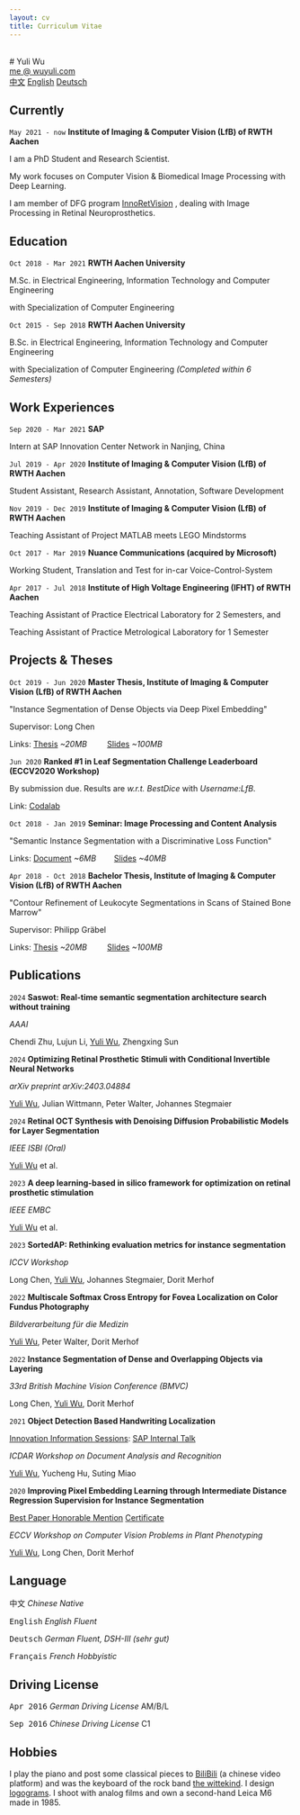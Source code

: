 ```yaml
---
layout: cv
title: Curriculum Vitae
---
```


<br />
# Yuli Wu
<div id="webaddress">
<a href="mailto:me@wuyuli.com">me @ wuyuli.com</a>
<!--( have a try, it really works 😹 )</p> -->
</div>
<div id="language">
<span><a href="https://yuliwu.github.io/cv/zh/">中文</a></span>
<span><a href="https://yuliwu.github.io/cv/">English</a></span>
<span><a href="https://yuliwu.github.io/cv/de/">Deutsch</a></span>
<!--<span><a href="https://yuliwu.github.io/cv/print/" target="_blank"><img src="https://img.icons8.com/metro/26/000000/print.png" alt="Printable"></a></span>-->
</div>

## Currently

`May 2021 - now`
__Institute of Imaging & Computer Vision (LfB) of RWTH Aachen__

I am a PhD Student and Research Scientist.

My work focuses on Computer Vision & Biomedical Image Processing with Deep Learning.

I am member of DFG program&nbsp;<a href="http://rtg2610.org" target="_blank">InnoRetVision</a>&nbsp;, dealing with Image Processing in&nbsp;Retinal&nbsp;Neuroprosthetics.



## Education

`Oct 2018 - Mar 2021`
__RWTH Aachen University__

M.Sc. in Electrical Engineering, Information Technology and Computer Engineering

with Specialization of Computer Engineering

`Oct 2015 - Sep 2018`
__RWTH Aachen University__

B.Sc. in Electrical Engineering, Information Technology and Computer Engineering

with Specialization of Computer Engineering  *(Completed within 6 Semesters)*

## Work Experiences

`Sep 2020 - Mar 2021`
__SAP__

Intern at SAP Innovation Center Network in Nanjing, China

`Jul 2019 - Apr 2020`
__Institute of Imaging & Computer Vision (LfB) of RWTH Aachen__

Student Assistant, Research Assistant, Annotation, Software Development

`Nov 2019 - Dec 2019`
__Institute of Imaging & Computer Vision (LfB) of RWTH Aachen__

Teaching Assistant of Project MATLAB meets LEGO Mindstorms

`Oct 2017 - Mar 2019`
__Nuance Communications (acquired by Microsoft)__

Working Student, Translation and Test for in-car Voice-Control-System

`Apr 2017 - Jul 2018`
__Institute of High Voltage Engineering (IFHT) of RWTH Aachen__

Teaching Assistant of Practice Electrical Laboratory for 2 Semesters, and

Teaching Assistant of Practice Metrological Laboratory for 1 Semester



## Projects & Theses

`Oct 2019 - Jun 2020`
__Master Thesis, Institute of Imaging & Computer Vision (LfB) of RWTH Aachen__

"Instance Segmentation of Dense Objects via Deep Pixel Embedding" 

Supervisor: Long Chen

Links: <a href="https://yuliwu.github.io/cloud/ma/Thesis.pdf" target="_blank">Thesis</a> *&#126;20MB* &emsp;&emsp; <a href="https://yuliwu.github.io/cloud/ma/final_slides/" target="_blank">Slides</a> *&#126;100MB*

`Jun 2020`
__Ranked #1 in Leaf Segmentation Challenge Leaderboard (ECCV2020 Workshop)__

By submission due. Results are *w.r.t. BestDice* with *Username:LfB*.

Link: <a href="https://competitions.codalab.org/competitions/18405#results" target="_blank">Codalab</a>

`Oct 2018 - Jan 2019`
__Seminar: Image Processing and Content Analysis__

"Semantic Instance Segmentation with a Discriminative Loss Function"

Links: <a href="https://yuliwu.github.io/cloud/seminar-doc/Document.pdf" target="_blank">Document</a> *&#126;6MB* &emsp;&emsp;<a href="https://yuliwu.github.io/cloud/slides/" target="_blank">Slides</a> *&#126;40MB*

`Apr 2018 - Oct 2018`
__Bachelor Thesis, Institute of Imaging & Computer Vision (LfB) of RWTH Aachen__

"Contour Refinement of Leukocyte Segmentations in Scans of Stained Bone Marrow"

Supervisor: Philipp Gräbel

Links: <a href="https://yuliwu.github.io/cloud/ba/Thesis.pdf" target="_blank">Thesis</a> *&#126;20MB* &emsp;&emsp; <a href="https://yuliwu.github.io/cloud/ba-slides/" target="_blank">Slides</a> *&#126;100MB*

## Publications

`2024`
__Saswot: Real-time semantic segmentation architecture search without training__

*AAAI*

Chendi Zhu, Lujun Li, <u>Yuli Wu</u>, Zhengxing Sun

`2024`
__Optimizing Retinal Prosthetic Stimuli with Conditional Invertible Neural Networks__

*arXiv preprint arXiv:2403.04884*

<u>Yuli Wu</u>, Julian Wittmann, Peter Walter, Johannes Stegmaier

`2024`
__Retinal OCT Synthesis with Denoising Diffusion Probabilistic Models for Layer Segmentation__

*IEEE ISBI (Oral)*

<u>Yuli Wu</u> et al.

`2023`
__A deep learning-based in silico framework for optimization on retinal prosthetic stimulation__

*IEEE EMBC*

<u>Yuli Wu</u> et al.

`2023`
__SortedAP: Rethinking evaluation metrics for instance segmentation__

*ICCV Workshop*

Long Chen, <u>Yuli Wu</u>, Johannes Stegmaier, Dorit Merhof

`2022`
__Multiscale Softmax Cross Entropy for Fovea Localization on Color Fundus Photography__

*Bildverarbeitung für die Medizin*

<u>Yuli Wu</u>, Peter Walter, Dorit Merhof

`2022`
__Instance Segmentation of Dense and Overlapping Objects via Layering__

*33rd British Machine Vision Conference (BMVC)*

Long Chen, <u>Yuli Wu</u>, Dorit Merhof

`2021`
__Object Detection Based Handwriting Localization__

<u>Innovation Information Sessions</u>: <a href="https://yuliwu.github.io/cloud/intern/sap_talk.pdf" target="_blank">SAP Internal Talk</a>

*ICDAR Workshop on Document Analysis and Recognition*

<u>Yuli Wu</u>, Yucheng Hu, Suting Miao

`2020`
__Improving Pixel Embedding Learning through Intermediate Distance Regression Supervision for&nbsp;Instance&nbsp;Segmentation__

<u>Best Paper Honorable Mention</u> <a href="https://yuliwu.github.io/cloud/pub/Certificate_BPHM.pdf" target="_blank">Certificate</a>

*ECCV Workshop on Computer Vision Problems in Plant Phenotyping*

<u>Yuli Wu</u>, Long Chen, Dorit Merhof


## Language
<tt>中文</tt> 
<var>Chinese</var> <i>Native</i>

<tt>English</tt>
<var>English</var>  <i>Fluent</i>

<tt>Deutsch</tt>
<var>German</var> <i>Fluent, DSH-III *(sehr gut)*</i>

<tt>Français</tt>
<var>French</var> <i>Hobbyistic</i>

## Driving License
<tt>Apr 2016</tt>
<var>German Driving License</var> <ii>AM/B/L</ii>

<tt>Sep 2016</tt>
<var>Chinese Driving License</var> <ii>C1</ii>

## Hobbies
I play the piano and post some classical pieces to <a href="https://space.bilibili.com/8105962/" target="_blank">BiliBili</a> (a chinese video platform) and was the keyboard of the rock band <a href="https://thewittekind.github.io/" target="_blank">the wittekind</a>. I design <a href="https://yuliwu.notion.site/Logogram-Portfolio-65cfca3dacb94b2893449957a2c7a3af" target="_blank">logograms</a>. I shoot with analog films and own a second-hand Leica M6 made in 1985.

<br />
<br />
<br />
<br />
<br />
<!--
Last updated: Mar 2021 -->

